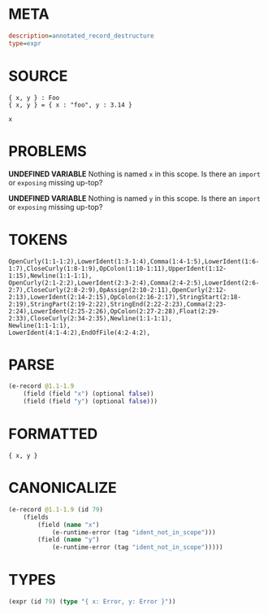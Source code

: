 # META
~~~ini
description=annotated_record_destructure
type=expr
~~~
# SOURCE
~~~roc
{ x, y } : Foo
{ x, y } = { x : "foo", y : 3.14 }

x
~~~
# PROBLEMS
**UNDEFINED VARIABLE**
Nothing is named `x` in this scope.
Is there an `import` or `exposing` missing up-top?

**UNDEFINED VARIABLE**
Nothing is named `y` in this scope.
Is there an `import` or `exposing` missing up-top?

# TOKENS
~~~zig
OpenCurly(1:1-1:2),LowerIdent(1:3-1:4),Comma(1:4-1:5),LowerIdent(1:6-1:7),CloseCurly(1:8-1:9),OpColon(1:10-1:11),UpperIdent(1:12-1:15),Newline(1:1-1:1),
OpenCurly(2:1-2:2),LowerIdent(2:3-2:4),Comma(2:4-2:5),LowerIdent(2:6-2:7),CloseCurly(2:8-2:9),OpAssign(2:10-2:11),OpenCurly(2:12-2:13),LowerIdent(2:14-2:15),OpColon(2:16-2:17),StringStart(2:18-2:19),StringPart(2:19-2:22),StringEnd(2:22-2:23),Comma(2:23-2:24),LowerIdent(2:25-2:26),OpColon(2:27-2:28),Float(2:29-2:33),CloseCurly(2:34-2:35),Newline(1:1-1:1),
Newline(1:1-1:1),
LowerIdent(4:1-4:2),EndOfFile(4:2-4:2),
~~~
# PARSE
~~~clojure
(e-record @1.1-1.9
	(field (field "x") (optional false))
	(field (field "y") (optional false)))
~~~
# FORMATTED
~~~roc
{ x, y }
~~~
# CANONICALIZE
~~~clojure
(e-record @1.1-1.9 (id 79)
	(fields
		(field (name "x")
			(e-runtime-error (tag "ident_not_in_scope")))
		(field (name "y")
			(e-runtime-error (tag "ident_not_in_scope")))))
~~~
# TYPES
~~~clojure
(expr (id 79) (type "{ x: Error, y: Error }"))
~~~
